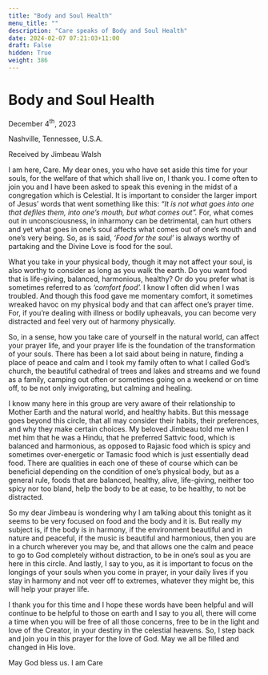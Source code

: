 ```yaml
---
title: "Body and Soul Health"
menu_title: ""
description: "Care speaks of Body and Soul Health"
date: 2024-02-07 07:21:03+11:00
draft: False
hidden: True
weight: 386
---
```

# Body and Soul Health

December 4<sup>th</sup>, 2023

Nashville, Tennessee, U.S.A.

Received by Jimbeau Walsh  

I am here, Care. My dear ones, you who have set aside this time for your souls, for the welfare of that which shall live on, I thank you. I come often to join you and I have been asked to speak this evening in the midst of a congregation which is Celestial. It is important to consider the larger import of  Jesus’ words that went something like this: *“It is not what goes into one that defiles them, into one’s mouth, but what comes out”.* For, what comes out in unconsciousness, in inharmony can be detrimental, can hurt others and yet what goes in one’s soul affects what comes out of one’s mouth and one’s very being. So, as is said, *‘Food for the soul’* is always worthy of partaking and the Divine Love is food for the soul. 

What you take in your physical body, though it may not affect your soul, is also worthy to consider as long as you walk the earth. Do you want food that is life-giving, balanced, harmonious, healthy? Or do you prefer what is sometimes referred to as *‘comfort food’.* I know I often did when I was troubled. And though this food gave me momentary comfort, it sometimes wreaked havoc on my physical body and that can affect one’s prayer time. For, if you’re dealing with illness or bodily upheavals, you can become very distracted and feel very out of harmony physically. 
  
So, in a sense, how you take care of yourself in the natural world, can affect your prayer life, and your prayer life is the foundation of the transformation of your souls. There has been a lot said about being in nature, finding a place of peace and calm and I took my family often to what I called God’s church, the beautiful cathedral of trees and lakes and streams and we found as a family, camping out often or sometimes going on a weekend or on time off, to be not only invigorating, but calming and healing. 
   
I know many here in this group are very aware of their relationship to Mother Earth and the natural world, and healthy habits. But this message goes beyond this circle, that all may consider their habits, their preferences, and why they make certain choices. My beloved Jimbeau told me when I met him that he was a Hindu, that he preferred Sattvic food, which is balanced and harmonious, as opposed to Rajasic food which is spicy and sometimes over-energetic or Tamasic food which is just essentially dead food. There are qualities in each one of these of course which can be beneficial depending on the condition of one’s physical body, but as a general rule, foods that are balanced, healthy, alive, life-giving, neither too spicy nor too bland, help the body to be at ease, to be healthy, to not be distracted. 
  
So my dear Jimbeau is wondering why I am talking about this tonight as it seems to be very focused on food and the body and it is. But really my subject is, if the body is in harmony, if the environment beautiful and in nature and peaceful, if the music is beautiful and harmonious, then you are in a church wherever you may be, and that allows one the calm and peace to go to God completely without distraction, to be in one’s soul as you are here in this circle. And lastly, I say to you, as it is important to focus on the longings of your souls when you come in prayer, in your daily lives if you stay in harmony and not veer off to extremes, whatever they might be, this will help your prayer life. 
    
I thank you for this time and I hope these words have been helpful and will continue to be helpful to those on earth and I say to you all, there will come a time when you will be free of all those concerns, free to be in the light and love of the Creator, in your destiny in the celestial heavens. So, I step back and join you in this prayer for the love of God. May we all be filled and changed in His love. 
   
May God bless us. I am Care